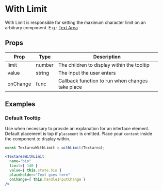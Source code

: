 # With Limit

With Limit is responsible for setting the maximum character limit on an arbitrary component. E.g.: [Text Area](/src/components/textarea)

## Props

| Prop | Type | Description |
| ---- | ---- | ----------- |
| limit | number | The children to display within the tooltip |
| value | string | The input the user enters |
| onChange | func | Callback function to run when changes take place |


## Examples

### Default Tooltip

Use when necessary to provide an explanation for an interface element. Default placement is top if `placement` is omitted. Place your `content` inside the component to display within.

```jsx
const TextareaWithLimit = withLimit(Textarea);

<TextareaWithLimit
  name="bio"
  limit={ 140 }
  value={ this.state.bio }
  placeholder="Text goes here"
  onChange={ this.handleInputChange }
/>
```
